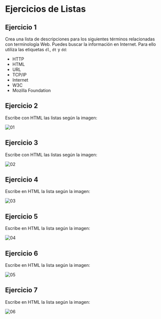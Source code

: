 # Ejercicios de Listas

## Ejercicio 1

Crea una lista de descripciones para los siguientes términos relacionadas con terminología Web. Puedes buscar la información en Internet. Para ello utiliza las etiquetas `dl`, `dt` y `dd`:

* HTTP
* HTML
* URL
* TCP/IP
* Internet
* W3C
* Mozilla Foundation

## Ejercicio 2

Escribe con HTML las listas según la imagen:

![][01]

## Ejercicio 3

Escribe con HTML las listas según la imagen:

![][02]

## Ejercicio 4

Escribe en HTML la lista según la imagen:

![][03]

## Ejercicio 5

Escribe en HTML la lista según la imagen:

![][04]

## Ejercicio 6

Escribe en HTML la lista según la imagen:

![][05]

## Ejercicio 7

Escribe en HTML la lista según la imagen:

![][06]


[01]: ./ejercicio-listas02.jpg "01"
[02]: ./ejercicio-listas03.jpg "02"
[03]: ./ejercicio-listas04.jpg "03"
[04]: ./ejercicio-listas05.jpg "04"
[05]: ./ejercicio-listas06.jpg "05"
[06]: ./ejercicio-listas07.jpg "06"

